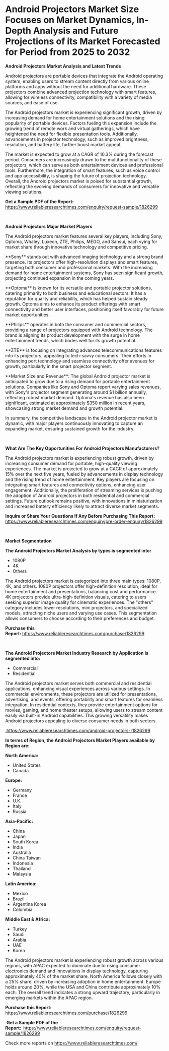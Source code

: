 <p><h1>Android Projectors Market Size Focuses on Market Dynamics, In-Depth Analysis and Future Projections of its Market Forecasted for Period from 2025 to 2032</h1></p><p><strong>Android Projectors Market Analysis and Latest Trends</strong></p>
<p><p>Android projectors are portable devices that integrate the Android operating system, enabling users to stream content directly from various online platforms and apps without the need for additional hardware. These projectors combine advanced projection technology with smart features, allowing for wireless connectivity, compatibility with a variety of media sources, and ease of use.</p><p>The Android projectors market is experiencing significant growth, driven by increasing demand for home entertainment solutions and the rising popularity of portable devices. Factors fueling this expansion include the growing trend of remote work and virtual gatherings, which have heightened the need for flexible presentation tools. Additionally, advancements in projector technology, such as improved brightness, resolution, and battery life, further boost market appeal.</p><p>The market is expected to grow at a CAGR of 10.3% during the forecast period. Consumers are increasingly drawn to the multifunctionality of these projectors, which can serve as both entertainment devices and professional tools. Furthermore, the integration of smart features, such as voice control and app accessibility, is shaping the future of projection technology. Overall, the Android projectors market is poised for substantial growth, reflecting the evolving demands of consumers for innovative and versatile viewing solutions.</p></p>
<p><strong>Get a Sample PDF of the Report:&nbsp;</strong> <a href="https://www.reliableresearchtimes.com/enquiry/request-sample/1826299?utm_campaign=3522&utm_medium=2&utm_source=Github&utm_content=ia&utm_term=09042025&utm_id=android-projectors">https://www.reliableresearchtimes.com/enquiry/request-sample/1826299</a></p>
<p>&nbsp;</p>
<p><strong>Android Projectors Major Market Players</strong></p>
<p><p>The Android projectors market features several key players, including Sony, Optoma, Whaley, Luxeon, ZTE, Philips, MEGO, and Sansui, each vying for market share through innovative technology and competitive pricing.</p><p>**Sony** stands out with advanced imaging technology and a strong brand presence. Its projectors offer high-resolution displays and smart features, targeting both consumer and professional markets. With the increasing demand for home entertainment systems, Sony has seen significant growth, projecting continued expansion in the coming years.</p><p>**Optoma** is known for its versatile and portable projector solutions, catering primarily to both business and educational sectors. It has a reputation for quality and reliability, which has helped sustain steady growth. Optoma aims to enhance its product offerings with smart connectivity and better user interfaces, positioning itself favorably for future market opportunities.</p><p>**Philips** operates in both the consumer and commercial sectors, providing a range of projectors equipped with Android technology. The brand is aligning its product development with the surge in home entertainment trends, which bodes well for its growth potential.</p><p>**ZTE** is focusing on integrating advanced telecommunications features into its projectors, appealing to tech-savvy consumers. Their efforts in enhancing port technology and seamless connectivity offer avenues for growth, particularly in the smart projector segment.</p><p>**Market Size and Revenue**: The global Android projector market is anticipated to grow due to a rising demand for portable entertainment solutions. Companies like Sony and Optoma report varying sales revenues, with Sony's projector segment generating around $1 billion annually, reflecting robust market demand. Optoma's revenue has also been significant, estimated at approximately $350 million in recent years, showcasing strong market demand and growth potential.</p><p>In summary, the competitive landscape in the Android projector market is dynamic, with major players continuously innovating to capture an expanding market, ensuring sustained growth for the industry.</p></p>
<p>&nbsp;</p>
<p><strong>What Are The Key Opportunities For Android Projectors Manufacturers?</strong></p>
<p><p>The Android projectors market is experiencing robust growth, driven by increasing consumer demand for portable, high-quality viewing experiences. The market is projected to grow at a CAGR of approximately 15% over the next five years, fueled by advancements in display technology and the rising trend of home entertainment. Key players are focusing on integrating smart features and connectivity options, enhancing user engagement. Additionally, the proliferation of streaming services is pushing the adoption of Android projectors in both residential and commercial settings. Future outlook remains positive, with innovations in miniaturization and increased battery efficiency likely to attract diverse market segments.</p></p>
<p><strong>Inquire or Share Your Questions If Any Before Purchasing This Report:</strong> <a href="https://www.reliableresearchtimes.com/enquiry/pre-order-enquiry/1826299?utm_campaign=3522&utm_medium=2&utm_source=Github&utm_content=ia&utm_term=09042025&utm_id=android-projectors">https://www.reliableresearchtimes.com/enquiry/pre-order-enquiry/1826299</a></p>
<p>&nbsp;</p>
<p><strong>Market Segmentation</strong></p>
<p><strong>The Android Projectors Market Analysis by types is segmented into:</strong></p>
<p><ul><li>1080P</li><li>4K</li><li>Others</li></ul></p>
<p><p>The Android projectors market is categorized into three main types: 1080P, 4K, and others. 1080P projectors offer high-definition resolution, ideal for home entertainment and presentations, balancing cost and performance. 4K projectors provide ultra-high-definition visuals, catering to users seeking superior image quality for cinematic experiences. The "others" category includes lower resolutions, mini projectors, and specialized models, attracting niche users and varying use cases. This segmentation allows consumers to choose according to their preferences and budget.</p></p>
<p><strong>Purchase this Report:&nbsp;</strong><a href="https://www.reliableresearchtimes.com/purchase/1826299?utm_campaign=3522&utm_medium=2&utm_source=Github&utm_content=ia&utm_term=09042025&utm_id=android-projectors">https://www.reliableresearchtimes.com/purchase/1826299</a></p>
<p>&nbsp;</p>
<p><strong>The Android Projectors Market Industry Research by Application is segmented into:</strong></p>
<p><ul><li>Commercial</li><li>Residential</li></ul></p>
<p><p>The Android projectors market serves both commercial and residential applications, enhancing visual experiences across various settings. In commercial environments, these projectors are utilized for presentations, advertising, and events, offering portability and smart features for seamless integration. In residential contexts, they provide entertainment options for movies, gaming, and home theater setups, allowing users to stream content easily via built-in Android capabilities. This growing versatility makes Android projectors appealing to diverse consumer needs in both sectors.</p></p>
<p><a href="https://www.reliableresearchtimes.com/android-projectors-r1826299?utm_campaign=3522&utm_medium=2&utm_source=Github&utm_content=ia&utm_term=09042025&utm_id=android-projectors">&nbsp;https://www.reliableresearchtimes.com/android-projectors-r1826299</a></p>
<p><strong>In terms of Region, the Android Projectors Market Players available by Region are:</strong></p>
<p>
    <p> <strong> North America: </strong>
        <ul>
            <li>United States</li>
            <li>Canada</li>
        </ul>
        </p> 
    <p> <strong> Europe: </strong>
        <ul>
            <li>Germany</li>
            <li>France</li>
            <li>U.K.</li>
            <li>Italy</li>
            <li>Russia</li>
        </ul>
        </p> 
    <p> <strong> Asia-Pacific: </strong>
        <ul>
            <li>China</li>
            <li>Japan</li>
            <li>South Korea</li>
            <li>India</li>
            <li>Australia</li>
            <li>China Taiwan</li>
            <li>Indonesia</li>
            <li>Thailand</li>
            <li>Malaysia</li>
        </ul>
        </p> 
    <p> <strong> Latin America: </strong>
        <ul>
            <li>Mexico</li>
            <li>Brazil</li>
            <li>Argentina Korea</li>
            <li>Colombia</li>
        </ul>
        </p> 
    <p> <strong> Middle East & Africa: </strong>
        <ul>
            <li>Turkey</li>
            <li>Saudi</li>
            <li>Arabia</li>
            <li>UAE</li>
            <li>Korea</li>
        </ul>
    </p>
    </p>
<p><p>The Android projectors market is experiencing robust growth across various regions, with APAC expected to dominate due to rising consumer electronics demand and innovations in display technology, capturing approximately 40% of the market share. North America follows closely with a 25% share, driven by increasing adoption in home entertainment. Europe holds around 20%, while the USA and China contribute approximately 10% each. The overall trend indicates a strong upward trajectory, particularly in emerging markets within the APAC region.</p></p>
<p><strong>Purchase this Report: </strong><a href="https://www.reliableresearchtimes.com/purchase/1826299?utm_campaign=3522&utm_medium=2&utm_source=Github&utm_content=ia&utm_term=09042025&utm_id=android-projectors">https://www.reliableresearchtimes.com/purchase/1826299</a></p>
<p>&nbsp;<strong>Get a Sample PDF of the Report:&nbsp;&nbsp;</strong><a href="https://www.reliableresearchtimes.com/enquiry/request-sample/1826299?utm_campaign=3522&utm_medium=2&utm_source=Github&utm_content=ia&utm_term=09042025&utm_id=android-projectors">https://www.reliableresearchtimes.com/enquiry/request-sample/1826299</a></p>
<p><strong></strong></p>
<p>Check more reports on <a href="https://www.reliableresearchtimes.com/?utm_campaign=3522&utm_medium=2&utm_source=Github&utm_content=ia&utm_term=09042025&utm_id=android-projectors">https://www.reliableresearchtimes.com/</a></p>
